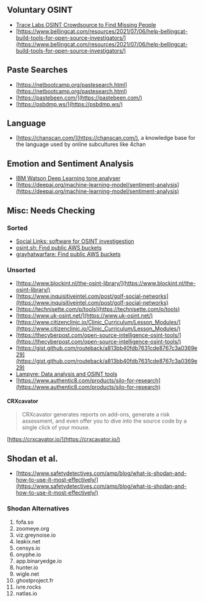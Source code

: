 ## Voluntary OSINT
* [Trace Labs OSINT Crowdsource to Find Missing People](https://www.tracelabs.org/)
* [https://www.bellingcat.com/resources/2021/07/06/help-bellingcat-build-tools-for-open-source-investigators/](https://www.bellingcat.com/resources/2021/07/06/help-bellingcat-build-tools-for-open-source-investigators/)

## Paste Searches
* [https://netbootcamp.org/pastesearch.html](https://netbootcamp.org/pastesearch.html)
* [https://pastebeen.com/](https://pastebeen.com/)
* [https://psbdmp.ws/](https://psbdmp.ws/)

## Language
* [https://chanscan.com/](https://chanscan.com/), a knowledge base for the language used by online subcultures like 4chan

## Emotion and Sentiment Analysis
* [IBM Watson Deep Learning tone analyser](https://tone-analyzer-demo.ng.bluemix.net/)
* [https://deepai.org/machine-learning-model/sentiment-analysis](https://deepai.org/machine-learning-model/sentiment-analysis)

## Misc: Needs Checking
### Sorted
* [Social Links: software for OSINT investigestion](https://sociallinks.io/)
* [osint.sh: Find public AWS buckets](https://osint.sh/buckets/)
* [grayhatwarfare: Find public AWS buckets](https://buckets.grayhatwarfare.com/)

### Unsorted
* [https://www.blockint.nl/the-osint-library/](https://www.blockint.nl/the-osint-library/)
* [https://www.inquisitiveintel.com/post/golf-social-networks](https://www.inquisitiveintel.com/post/golf-social-networks)
* [https://technisette.com/p/tools](https://technisette.com/p/tools)
* [https://www.uk-osint.net/](https://www.uk-osint.net/)
* [https://www.citizenclinic.io/Clinic_Curriculum/Lesson_Modules/](https://www.citizenclinic.io/Clinic_Curriculum/Lesson_Modules/)
* [https://thecyberpost.com/open-source-intelligence-osint-tools/](https://thecyberpost.com/open-source-intelligence-osint-tools/)
* [https://gist.github.com/routeback/a813bb40fdb7631cde8767c3a0369e29](https://gist.github.com/routeback/a813bb40fdb7631cde8767c3a0369e29)
* [Lampyre: Data analysis and OSINT tools](https://lampyre.io/)
* [https://www.authentic8.com/products/silo-for-research](https://www.authentic8.com/products/silo-for-research)

#### CRXcavator
> CRXcavator generates reports on add-ons, generate a risk assessment, and even offer you to dive into the source code by a single click of your mouse.

[https://crxcavator.io/](https://crxcavator.io/)

## Shodan et al.
* [https://www.safetydetectives.com/amp/blog/what-is-shodan-and-how-to-use-it-most-effectively/](https://www.safetydetectives.com/amp/blog/what-is-shodan-and-how-to-use-it-most-effectively/)

### Shodan Alternatives
1. fofa.so
2. zoomeye.org
3. viz.greynoise.io
4. leakix.net
5. censys.io
6. onyphe.io
7. app.binaryedge.io
8. hunter.io
9. wigle.net
10. ghostproject.fr
11. ivre.rocks
12. natlas.io
